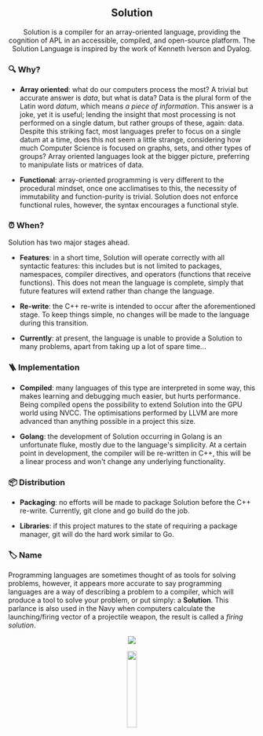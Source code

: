 <h2 align="center"> Solution</h2>

<p align="center">
Solution is a compiler for an array-oriented language, providing the cognition of APL in an accessible, compiled, and open-source platform. The Solution Language is inspired by the work of Kenneth Iverson and Dyalog.
</p>


### 🔍 Why?

- **Array oriented**: what do our computers process the most? A trivial but accurate answer is *data*, but what is data? Data is the plural form of the Latin word *datum*, which means *a piece of information*. This answer is a joke, yet it is useful; lending the insight that most processing is not performed on a single datum, but rather groups of these, again: data. Despite this striking fact, most languages prefer to focus on a single datum at a time, does this not seem a little strange, considering how much Computer Science is focused on graphs, sets, and other types of groups? Array oriented languages look at the bigger picture, preferring to manipulate lists or matrices of data. 

- **Functional**: array-oriented programming is very different to the procedural mindset, once one acclimatises to this, the necessity of immutability and function-purity is trivial. Solution does not enforce functional rules, however, the syntax encourages a functional style. 

### ⏰ When?

Solution has two major stages ahead. 

- **Features**: in a short time, Solution will operate correctly with all syntactic features: this includes but is not limited to packages, namespaces, compiler directives, and operators (functions that receive functions). This does not mean the language is complete, simply that future features will extend rather than change the language. 

- **Re-write**: the C++ re-write is intended to occur after the aforementioned stage. To keep things simple, no changes will be made to the language during this transition. 

- **Currently**: at present, the language is unable to provide a Solution to many problems, apart from taking up a lot of spare time... 

### 🪜 Implementation

- **Compiled**: many languages of this type are interpreted in some way, this makes learning and debugging much easier, but hurts performance. Being compiled opens the possibility to extend Solution into the GPU world using NVCC. The optimisations performed by LLVM are more advanced than anything possible in a project this size.

- **Golang**: the development of Solution occurring in Golang is an unfortunate fluke, mostly due to the language's simplicity. At a certain point in development, the compiler will be re-written in C++, this will be a linear process and won't change any underlying functionality. 

### 📦 Distribution

- **Packaging**: no efforts will be made to package Solution before the C++ re-write. Currently, git clone and go build do the job. 

- **Libraries**: if this project matures to the state of requiring a package manager, git will do the hard work similar to Go. 

### 🏷 Name

Programming languages are sometimes thought of as tools for solving problems, however, it appears more accurate to say programming languages are a way of describing a problem to a compiler, which will produce a tool to solve your problem, or put simply: a **Solution**. This parlance is also used in the Navy when computers calculate the launching/firing vector of a projectile weapon, the result is called a *firing solution*. 

<p align="center"><a href="https://github.com/sundown/solution/blob/main/LICENSE"><img src="https://img.shields.io/static/v1.svg?style=for-the-badge&label=License&message=GPL-2.0&logoColor=1f1f1f&colorA=1f1f1f&colorB=f0f0f0"/></a></p>

<p align="center"><img width="20%" src="https://raw.githubusercontent.com/Sundown/Soldoc/master/So.svg?sanitize=true"/></p>

